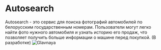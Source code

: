 # Autosearch
Autosearch - это сервис для поиска фотографий автомобилей по белорусским 
государственным номерам. Пользователи могут легко найти фото нужного 
автомобиля и узнать историю его продаж, что позволяет получить больше 
информации о машине перед покупкой. (В разработке)
![Glavnaya](https://github.com/user-attachments/assets/e0086832-7e80-42eb-a134-6ca8d5ea573b)
